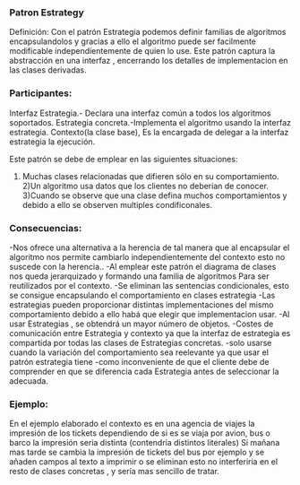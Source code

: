 ### Patron Estrategy
Definición:
Con el patrón Estrategia podemos definir familias de algoritmos encapsulandolos y gracias a ello el algoritmo puede ser facilmente
 modificable independientemente de quien lo use. Este patrón captura la abstracción en una interfaz , encerrando los detalles de implementacion en las clases derivadas.

### Participantes:
Interfaz Estrategia.- Declara una interfaz común a todos los algoritmos soportados.
Estrategia concreta.-Implementa el algoritmo usando la interfaz estrategia.
Contexto(la clase base), Es la encargada de delegar a la interfaz estrategia la ejecución.

Este patrón se debe de emplear en las siguientes situaciones:
1) Muchas clases relacionadas que difieren sólo en su comportamiento.
2)Un algoritmo usa datos que los clientes no deberian de conocer.
3)Cuando se observe que una clase defina muchos comportamientos y debido a ello se observen multiples condificonales.

### Consecuencias:
-Nos ofrece una alternativa a la herencia de tal manera que al encapsular el algoritmo nos permite cambiarlo independientemente del contexto esto no suscede con la herencia..
-Al emplear este patrón el diagrama de clases nos queda jerarquizado y formando una familia de algoritmos Para ser reutilizados por el contexto.
-Se eliminan las sentencias condicionales, esto se consigue encapsulando el comportamiento en clases estrategia
-Las estrategias pueden proporcionar distintas implementaciones del mismo comportamiento debido a ello habá que elegir que implementacion usar.
-Al usar Estrategias , se obtendrá un mayor número de objetos.
-Costes de comunicación entre Estrategia y contexto ya que la interfaz de estrategia es compartida por todas las clases de Estrategias concretas.
-solo usarse cuando la variación del comportamiento sea reelevante ya que usar el patrón estrategia tiene 
-como inconveniente de que el cliente debe de comprender en que se diferencia cada Estrategia antes de seleccionar la adecuada.

### Ejemplo:
En el ejemplo elaborado el contexto es en una agencia de viajes la impresión de los tickets
dependiendo de si es se viaja por avion, bus o barco la impresión seria distinta (contendría distintos literales)
Si mañana mas tarde se cambia la impresión de tickets del bus por ejemplo y se añaden campos al texto a imprimir o se eliminan esto no interferiria en el 
resto de clases concretas , y sería mas sencillo de tratar. 

